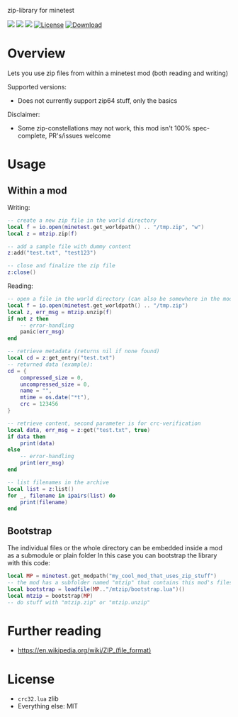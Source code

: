 
zip-library for minetest

![](https://github.com/BuckarooBanzay/mtzip/workflows/luacheck/badge.svg)
![](https://github.com/BuckarooBanzay/mtzip/workflows/test/badge.svg)
![](https://github.com/BuckarooBanzay/mtzip/workflows/busted/badge.svg)
[![License](https://img.shields.io/badge/License-MIT%20and%20CC%20BY--SA%203.0-green.svg)](license.txt)
[![Download](https://img.shields.io/badge/Download-ContentDB-blue.svg)](https://content.minetest.net/packages/BuckarooBanzay/mtzip)

# Overview

Lets you use zip files from within a minetest mod (both reading and writing)

Supported versions:
* Does not currently support zip64 stuff, only the basics

Disclaimer:
* Some zip-constellations may not work, this mod isn't 100% spec-complete, PR's/issues welcome

# Usage

## Within a mod

Writing:
```lua
-- create a new zip file in the world directory
local f = io.open(minetest.get_worldpath() .. "/tmp.zip", "w")
local z = mtzip.zip(f)

-- add a sample file with dummy content
z:add("test.txt", "test123")

-- close and finalize the zip file
z:close()
```

Reading:
```lua
-- open a file in the world directory (can also be somewhere in the mod itself)
local f = io.open(minetest.get_worldpath() .. "/tmp.zip")
local z, err_msg = mtzip.unzip(f)
if not z then
    -- error-handling
    panic(err_msg)
end

-- retrieve metadata (returns nil if none found)
local cd = z:get_entry("test.txt")
-- returned data (example):
cd = {
    compressed_size = 0,
    uncompressed_size = 0,
    name = "",
    mtime = os.date("*t"),
    crc = 123456
}

-- retrieve content, second parameter is for crc-verification
local data, err_msg = z:get("test.txt", true)
if data then
    print(data)
else
    -- error-handling
    print(err_msg)
end

-- list filenames in the archive
local list = z:list()
for _, filename in ipairs(list) do
    print(filename)
end
```

## Bootstrap

The individual files or the whole directory can be embedded inside a mod as a submodule or plain folder
In this case you can bootstrap the library with this code:

```lua
local MP = minetest.get_modpath("my_cool_mod_that_uses_zip_stuff")
-- the mod has a subfolder named "mtzip" that contains this mod's files
local bootstrap = loadfile(MP.."/mtzip/bootstrap.lua")()
local mtzip = bootstrap(MP)
-- do stuff with "mtzip.zip" or "mtzip.unzip"
```

# Further reading

* https://en.wikipedia.org/wiki/ZIP_(file_format)

# License

* `crc32.lua` zlib
* Everything else: MIT
